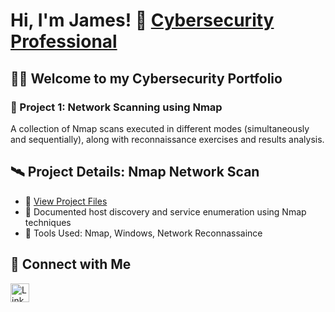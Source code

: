 # Hi, I'm James! 👋  [Cybersecurity Professional](https://www.linkedin.com/in/james-munyabugingo/)

## 👨‍💻 Welcome to my Cybersecurity Portfolio

### 🚀 Project 1: Network Scanning using Nmap
A collection of Nmap scans executed in different modes (simultaneously and sequentially), along with reconnaissance exercises and results analysis.

## 🛰️ Project Details: Nmap Network Scan
- 📁 [View Project Files](./Project1-%20Nmap-Scan)
- 📝 Documented host discovery and service enumeration using Nmap techniques
- 🔧 Tools Used: Nmap, Windows, Network Reconnassaince


## 🤝 Connect with Me

<a href="https://linkedin.com/in/james-munyabugingo" target="_blank">
  <img src="https://cdn.jsdelivr.net/npm/simple-icons@v3/icons/linkedin.svg" width="30" height="30" alt="LinkedIn"/>
</a>


